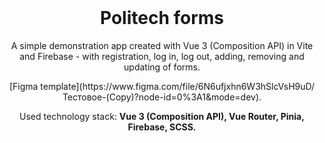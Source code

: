 <div style="margin-top:0; padding-top:0" align="center">
<h1 style="margin-top:0">Politech forms</h1>
<p>A simple demonstration app created with Vue 3 (Composition API) in Vite and Firebase - with registration,
log in, log out, adding, removing and updating of forms.</p>
  
<p>[Figma template](https://www.figma.com/file/6N6ufjxhn6W3hSlcVsH9uD/Тестовое-(Copy)?node-id=0%3A1&mode=dev).</p>



<p>Used technology stack: <b>Vue 3 (Composition API), Vue Router, Pinia, Firebase, SCSS.</b></p>

